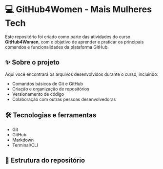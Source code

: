 # 💻 GitHub4Women - Mais Mulheres Tech

Este repositório foi criado como parte das atividades do curso **GitHub4Women**, com o objetivo de aprender e praticar os principais comandos e funcionalidades da plataforma GitHub.

## ✨ Sobre o projeto

Aqui você encontrará os arquivos desenvolvidos durante o curso, incluindo:

- Comandos básicos de Git e GitHub  
- Criação e organização de repositórios  
- Versionamento de código  
- Colaboração com outras pessoas desenvolvedoras  

## 🛠 Tecnologias e ferramentas

- Git  
- GitHub  
- Markdown  
- Terminal/CLI

## 📁 Estrutura do repositório

